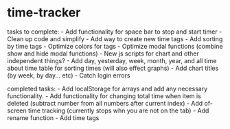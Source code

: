 # time-tracker


tasks to complete:
    - Add functionality for space bar to stop and start timer
    - Clean up code and simplify
    - Add way to create new time tags
    - Add sorting by time tags
    - Optimize colors for tags
    - Optimize modal functions (combine show and hide modal functions)
    - New js scripts for chart and other independent things?
    - Add day, yesterday, week, month, year, and all time about time table for sorting times (will also effect graphs)
    - Add chart titles (by week, by day... etc)
    - Catch login errors

completed tasks: 
    - Add localStorage for arrays and add any necessary functionality. 
    - Add functionality for changing total time when item is deleted (subtract number from all numbers after current index)
    - Add of-screen time tracking (currently stops whn you are not on the tab)
    - Add rename function
    - Add time tags
